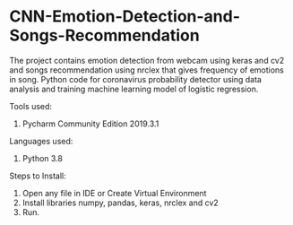 # CNN-Emotion-Detection-and-Songs-Recommendation
The project contains emotion detection from webcam using keras and cv2 and songs recommendation using nrclex that gives frequency of emotions in song.
Python code for coronavirus probability detector using data analysis and training machine learning model of logistic regression.

Tools used:
1. Pycharm Community Edition 2019.3.1

Languages used:
1. Python 3.8

Steps to Install:
1. Open any file in IDE or Create Virtual Environment
2. Install libraries numpy, pandas, keras, nrclex and cv2
3. Run.
